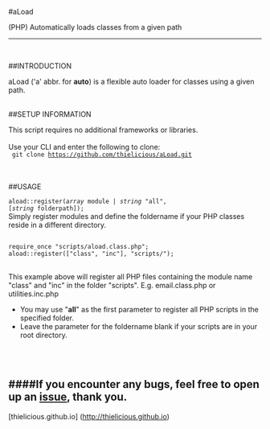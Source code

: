 #aLoad

(PHP) Automatically loads classes from a given path

---
<br>

##INTRODUCTION

aLoad ('a' abbr. for **auto**) is a flexible auto loader for classes using a given path. 
<br>
<br>


##SETUP INFORMATION

This script requires no additional frameworks or libraries.
<br>
<br>
Use your CLI and enter the following to clone:<br>
<code>
git clone https://github.com/thielicious/aLoad.git
</code>
<br>
<br>


##USAGE

<code>aload::register(<em>array</em> module | <em>string</em> "all", [<em>string</em> folderpath]);</code><br>
Simply register modules and define the foldername if your PHP classes reside in a different directory. 
<pre>
<code>
require_once "scripts/aload.class.php";
aload::register(["class", "inc"], "scripts/");
</code>
</pre>
This example above will register all PHP files containing the module name "class" and "inc" in the folder "scripts".
E.g. email.class.php or utilities.inc.php
- You may use "**all**" as the first parameter to register all PHP scripts in the specified folder.
- Leave the parameter for the foldername blank if your scripts are in your root directory.
<br>
<br>


####If you encounter any bugs, feel free to open up an [issue](https://github.com/thielicious/aLoad/issues), thank you.<br>
---
[thielicious.github.io] (http://thielicious.github.io)
